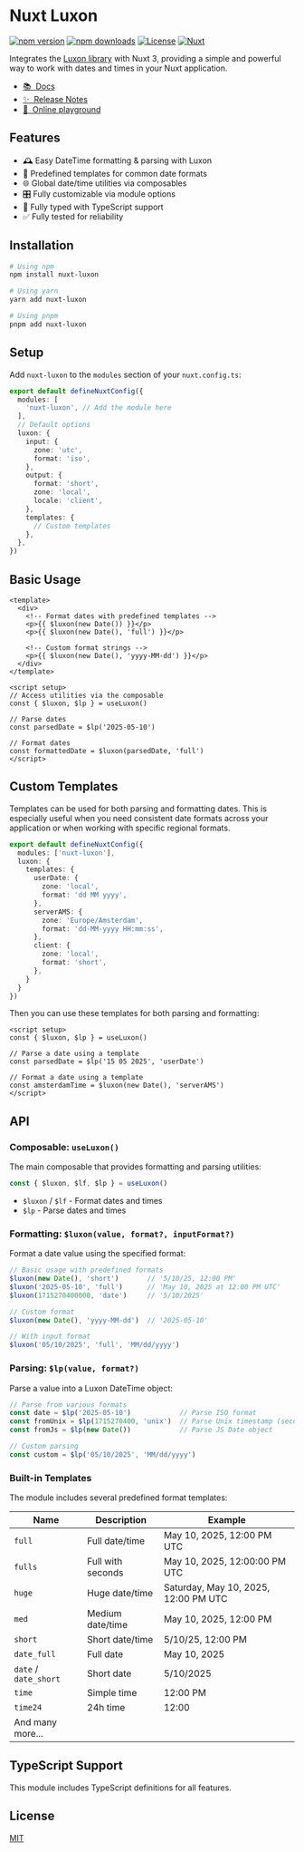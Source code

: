 # Nuxt Luxon

[![npm version][npm-version-src]][npm-version-href]
[![npm downloads][npm-downloads-src]][npm-downloads-href]
[![License][license-src]][license-href]
[![Nuxt][nuxt-src]][nuxt-href]

Integrates the [Luxon library](https://moment.github.io/luxon/) with Nuxt 3, providing a simple and powerful way to work with dates and times in your Nuxt application.

- [📚 &nbsp;Docs](https://nuxt-luxon.donld.me)
- [✨ &nbsp;Release Notes](/CHANGELOG.md)
- [🏀 &nbsp;Online playground](https://stackblitz.com/github/dnldsht/nuxt-luxon?file=playground%2Fapp.vue)

## Features

- 🕰️ Easy DateTime formatting & parsing with Luxon
- 🧩 Predefined templates for common date formats
- 🌐 Global date/time utilities via composables
- 🎛️ Fully customizable via module options
- 📝 Fully typed with TypeScript support
- ✅ Fully tested for reliability

## Installation

```bash
# Using npm
npm install nuxt-luxon

# Using yarn
yarn add nuxt-luxon

# Using pnpm
pnpm add nuxt-luxon
```

## Setup

Add `nuxt-luxon` to the `modules` section of your `nuxt.config.ts`:

```ts
export default defineNuxtConfig({
  modules: [
    'nuxt-luxon', // Add the module here
  ],
  // Default options
  luxon: {
    input: {
      zone: 'utc',
      format: 'iso',
    },
    output: {
      format: 'short',
      zone: 'local',
      locale: 'client',
    },
    templates: {
      // Custom templates
    },
  },
})
```

## Basic Usage

```vue
<template>
  <div>
    <!-- Format dates with predefined templates -->
    <p>{{ $luxon(new Date()) }}</p>
    <p>{{ $luxon(new Date(), 'full') }}</p>
    
    <!-- Custom format strings -->
    <p>{{ $luxon(new Date(), 'yyyy-MM-dd') }}</p>
  </div>
</template>

<script setup>
// Access utilities via the composable
const { $luxon, $lp } = useLuxon()

// Parse dates
const parsedDate = $lp('2025-05-10')

// Format dates
const formattedDate = $luxon(parsedDate, 'full')
</script>
```

## Custom Templates

Templates can be used for both parsing and formatting dates. This is especially useful when you need consistent date formats across your application or when working with specific regional formats.

```ts
export default defineNuxtConfig({
  modules: ['nuxt-luxon'],
  luxon: {
    templates: {
      userDate: {
        zone: 'local',
        format: 'dd MM yyyy',
      },
      serverAMS: {
        zone: 'Europe/Amsterdam',
        format: 'dd-MM-yyyy HH:mm:ss',
      },
      client: {
        zone: 'local',
        format: 'short',
      },
    }
  }
})
```

Then you can use these templates for both parsing and formatting:

```vue
<script setup>
const { $luxon, $lp } = useLuxon()

// Parse a date using a template
const parsedDate = $lp('15 05 2025', 'userDate')

// Format a date using a template
const amsterdamTime = $luxon(new Date(), 'serverAMS')
</script>
```

## API

### Composable: `useLuxon()`

The main composable that provides formatting and parsing utilities:

```ts
const { $luxon, $lf, $lp } = useLuxon()
```

- `$luxon` / `$lf` - Format dates and times
- `$lp` - Parse dates and times

### Formatting: `$luxon(value, format?, inputFormat?)`

Format a date value using the specified format:

```ts
// Basic usage with predefined formats
$luxon(new Date(), 'short')       // '5/10/25, 12:00 PM'
$luxon('2025-05-10', 'full')      // 'May 10, 2025 at 12:00 PM UTC'
$luxon(1715270400000, 'date')     // '5/10/2025'

// Custom format
$luxon(new Date(), 'yyyy-MM-dd')  // '2025-05-10'

// With input format
$luxon('05/10/2025', 'full', 'MM/dd/yyyy')
```

### Parsing: `$lp(value, format?)`

Parse a value into a Luxon DateTime object:

```ts
// Parse from various formats
const date = $lp('2025-05-10')            // Parse ISO format
const fromUnix = $lp(1715270400, 'unix')  // Parse Unix timestamp (seconds)
const fromJs = $lp(new Date())            // Parse JS Date object

// Custom parsing
const custom = $lp('05/10/2025', 'MM/dd/yyyy')
```

### Built-in Templates

The module includes several predefined format templates:

| Name | Description | Example |
|------|-------------|---------|
| `full` | Full date/time | May 10, 2025, 12:00 PM UTC |
| `fulls` | Full with seconds | May 10, 2025, 12:00:00 PM UTC |
| `huge` | Huge date/time | Saturday, May 10, 2025, 12:00 PM UTC |
| `med` | Medium date/time | May 10, 2025, 12:00 PM |
| `short` | Short date/time | 5/10/25, 12:00 PM |
| `date_full` | Full date | May 10, 2025 |
| `date` / `date_short` | Short date | 5/10/2025 |
| `time` | Simple time | 12:00 PM |
| `time24` | 24h time | 12:00 |
| And many more... | | |

## TypeScript Support

This module includes TypeScript definitions for all features.

## License

[MIT](./LICENSE)



<!-- Badges -->
[npm-version-src]: https://img.shields.io/npm/v/nuxt-luxon/latest.svg?style=flat&colorA=020420&colorB=00DC82
[npm-version-href]: https://npmjs.com/package/nuxt-luxon

[npm-downloads-src]: https://img.shields.io/npm/dm/nuxt-luxon.svg?style=flat&colorA=020420&colorB=00DC82
[npm-downloads-href]: https://npm.chart.dev/nuxt-luxon

[license-src]: https://img.shields.io/npm/l/nuxt-luxon.svg?style=flat&colorA=020420&colorB=00DC82
[license-href]: https://npmjs.com/package/nuxt-luxon

[nuxt-src]: https://img.shields.io/badge/Nuxt-020420?logo=nuxt.js
[nuxt-href]: https://nuxt.com
